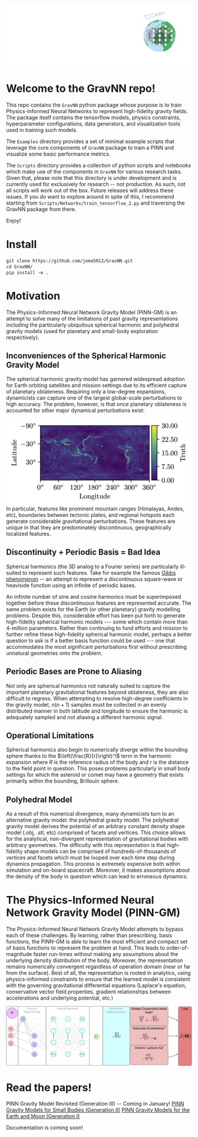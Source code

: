 <div align="center">
  <img src="docs/source/_static/logo.png">
</div>

# Welcome to the GravNN repo!

This repo contains the `GravNN` python package whose purpose is to train Physics-Informed Neural Networks to represent high-fidelity gravity fields. The package itself contains the tensorflow models, physics constraints, hyperparameter configurations, data generators, and visualization tools used in training such models. 

The `Examples` directory provides a set of minimal example scripts that leverage the core components of `GravNN` package to train a PINN and visualize some basic performance metrics. 

The `Scripts` directory provides a collection of python scripts and notebooks which make use of the components in `GravNN` for various research tasks. Given that, please note that this directory is under development and is currently used for exclusively for research -- not production. As such, not all scripts will work out of the box. Future releases will address these issues. If you do want to explore around in spite of this, I recommend starting from `Scripts/Networks/train_tensorflow_2.py` and traversing the GravNN package from there. 

Enjoy!

# Install

```
git clone https://github.com/joma5012/GravNN.git
cd GravNN/
pip install -e .
```

# Motivation

The Physics-Informed Neural Network Gravity Model (PINN-GM) is an attempt to solve many of the limitations of past gravity representations including the particularly ubiquitous spherical harmonic and polyhedral gravity models (used for planetary and small-body exploration respectively). 

## Inconveniences of the Spherical Harmonic Gravity Model

The spherical harmonic gravity model has garnered widespread adoption for Earth orbiting satellites and mission settings due to its efficient capture of planetary oblateness. Requiring only a low-degree expansions, dynamicists can capture one of the largest global-scale perturbations to high accuracy. The problem, however, is that once planetary oblateness is accounted for other major dynamical perturbations exist:

<div align="center">
  <img width=500px src="docs/source/_static/sh_brillouin_2_map.png">
</div>
In particular, features like prominent mountain ranges (Himalayas, Andes, etc), boundaries between tectonic plates, and regional hotspots each generate considerable gravitational perturbations. These features are unique in that they are predominately discontinuous, geographically localized features. 

## Discontinuity + Periodic Basis = Bad Idea
Spherical harmonics (the 3D analog to a Fourier series) are particularly ill-suited to represent such features. Take for example the famous [Gibbs phenomenon](https://en.wikipedia.org/wiki/Gibbs_phenomenon) -- an attempt to represent a discontinuous square-wave or heaviside function using an infinite of periodic bases. 

An infinite number of sine and cosine harmonics must be superimposed together before these discontinuous features are represented accurate. The same problem exists for the Earth (or other planetary) gravity modelling problems. Despite this, considerable effort has been put forth to generate high-fidelity spherical harmonic models --- some which contain more than 4-million parameters. Rather than continuing to fund efforts and mission to further refine these high-fidelity spherical harmonic model, perhaps a better question to ask is if a better basis function could be used --- one that accommodates the most significant perturbations first without prescribing unnatural geometries onto the problem. 

## Periodic Bases are Prone to Aliasing

Not only are spherical harmonics not naturally suited to capture the important planetary gravitational features beyond oblateness, they are also difficult to regress. When attempting to resolve high-degree coefficients in the gravity model, $n(n+1)$ samples must be collected in an evenly distributed manner in both latitude and longitude to ensure the harmonic is adequately sampled and not aliasing a different harmonic signal. 

## Operational Limitations

Spherical harmonics also begin to numerically diverge within the bounding sphere thanks to the $\left(\frac{R}{r}\right)^l$ term in the harmonic expansion where $R$ is the reference radius of the body and $r$ is the distance to the field point in question. This poses problems particularly in small body settings for which the asteroid or comet may have a geometry that exists primarily within the bounding, Brillouin sphere. 

## Polyhedral Model

As a result of this numerical divergence, many dynamicists turn to an alternative gravity model: the polyhedral gravity model. The polyhedral gravity model derives the potential of an arbitrary constant density shape model (.obj, .stl, etc) comprised of facets and vertices. This choice allows for the analytical, non-divergent representation of gravitational bodies with arbitrary geometries. The difficulty with this representation is that high-fidelity shape models can be comprised of hundreds-of-thousands of vertices and facets which must be looped over each time step during dynamics propagation. This process is extremely expensive both within simulation and on-board spacecraft. Moreover, it makes assumptions about the density of the body in question which can lead to erroneous dynamics.

# The Physics-Informed Neural Network Gravity Model (PINN-GM)

The Physics-Informed Neural Network Gravity Model attempts to bypass each of these challenges. By learning, rather than prescribing, basis functions, the PINN-GM is able to learn the most efficient and compact set of basis functions to represent the problem at hand. This leads to order-of-magnitude faster run-times without making any assumptions about the underlying density distribution of the body. Moreover, the representation remains numerically convergent regardless of operation domain (near or far from the surface). Best of all, the representation is rooted in analytics, using physics-informed constraints to ensure that the learned model is consistent with the governing gravitational differential equations (Laplace's equation, conservative vector field properties, gradient relationships between accelerations and underlying potential, etc.)

<div align="center">
  <img src="docs/source/_static/PINN-GM-II-v2.png">
</div>

# Read the papers!
PINN Gravity Model Revisited (Generation III) -- Coming in January!
[PINN Gravity Models for Small Bodies (Generation II)](https://link.springer.com/article/10.1007/s10569-022-10101-8)
[PINN Gravity Models for the Earth and Moon (Generation I)](https://link.springer.com/article/10.1007/s10569-022-10069-5)


Documentation is coming soon! 